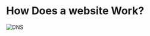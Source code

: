 # How Does a website Work?

![DNS](https://www.thesslstore.com/blog/wp-content/uploads/2019/04/DNS-Diagram.png "dns")
